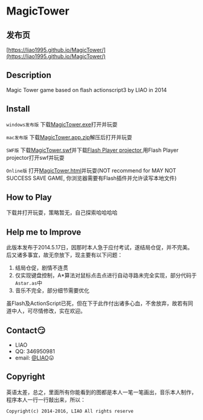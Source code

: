 # MagicTower

## 发布页

[https://liao1995.github.io/MagicTower/](https://liao1995.github.io/MagicTower/)

## Description
Magic Tower game based on flash actionscript3 by LIAO in 2014

## Install

`windows发布版` 下载[MagicTower.exe](https://github.com/liao1995/MagicTower/releases/download/V1.0/Windows.Executable.File.exe)打开并玩耍

`mac发布版` 下载[MagicTower.app.zip](https://github.com/liao1995/MagicTower/releases/download/V1.0/App.for.Mac.zip)解压后打开并玩耍

`SWF版` 下载[MagicTower.swf](https://github.com/liao1995/MagicTower/releases/download/V1.0/Flash.SWF.File.swf)并下载[Flash Player projector](http://www.adobe.com/support/flashplayer/debug_downloads.html),用Flash Player projector打开swf并玩耍

`Online版` 打开[MagicTower.html](https://liao1995.github.io/MagicTower-Online/)并玩耍(NOT recommend for MAY NOT SUCCESS SAVE GAME, 你浏览器需要有Flash插件并允许读写本地文件)

## How to Play

下载并打开玩耍，策略暂无，自己探索哈哈哈哈



## Help me to Improve
此版本发布于2014.5.17日，因那时本人急于应付考试，遂结局仓促，并不完美。后又诸多事宜，故无奈放下，现主要有以下问题：

1. 结局仓促，剧情不连贯
2. 仅实现键盘控制，A*算法对鼠标点击点进行自动寻路未完全实现，部分代码于`Astar.as`中
3. 音乐不完全，部分细节需要优化

虽Flash及ActionScript已死，但在下于此作付出诸多心血，不舍放弃，故若有同道中人，可尽情修改，实在欢迎。

## Contact:smirk:
* LIAO
* QQ: 346950981
* email: [@LIAO](mailto:346950981@qq.com):stuck_out_tongue:

## Copyright
英语太差，总之，里面所有你能看到的图都是本人一笔一笔画出，音乐本人制作，程序本人一行一行敲出来，所以：

`Copyright(c) 2014-2016, LIAO All rights reserve`
